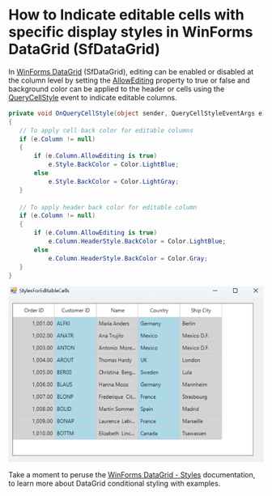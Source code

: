 # How to Indicate editable cells with specific display styles in WinForms DataGrid (SfDataGrid)

In [WinForms DataGrid](https://www.syncfusion.com/winforms-ui-controls/datagrid) (SfDataGrid), editing can be enabled or disabled at the column level by setting the [AllowEditing](https://help.syncfusion.com/cr/windowsforms/Syncfusion.WinForms.DataGrid.GridColumnBase.html#Syncfusion_WinForms_DataGrid_GridColumnBase_AllowEditing) property to true or false and background color can be applied to the header or cells using the [QueryCellStyle](https://help.syncfusion.com/cr/windowsforms/Syncfusion.WinForms.DataGrid.SfDataGrid.html#Syncfusion_WinForms_DataGrid_SfDataGrid_QueryCellStyle) event to indicate editable columns.
 
 ```csharp
private void OnQueryCellStyle(object sender, QueryCellStyleEventArgs e)
{
    // To apply cell back color for editable columns
    if (e.Column != null)
    {
        if (e.Column.AllowEditing is true)
            e.Style.BackColor = Color.LightBlue;
        else
            e.Style.BackColor = Color.LightGray;
    }

    // To apply header back color for editable column
    if (e.Column != null)
    {
        if (e.Column.AllowEditing is true)
            e.Column.HeaderStyle.BackColor = Color.LightBlue;
        else
            e.Column.HeaderStyle.BackColor = Color.Gray;
    }
} 
 ```
 
 ![Styles for editable cells](StylesForEditableCells.png)

Take a moment to peruse the [WinForms DataGrid - Styles](https://help.syncfusion.com/windowsforms/datagrid/conditionalstyling) documentation, to learn more about DataGrid conditional styling with examples.